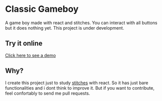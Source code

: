# Classic Gameboy

A game boy made with react and stitches. You can interact with all buttons but it does nothing yet.
This project is under development.


## Try it online

[Click here to see a demo](https://guilhermesnts.github.io/gameboy/)

## Why?
I create this project just to study [stitches](https://stitches.dev/) with react. So it has just bare functionalities and i dont think to improve it. 
But if you want to contribute, feel confortably to send me pull requests.
